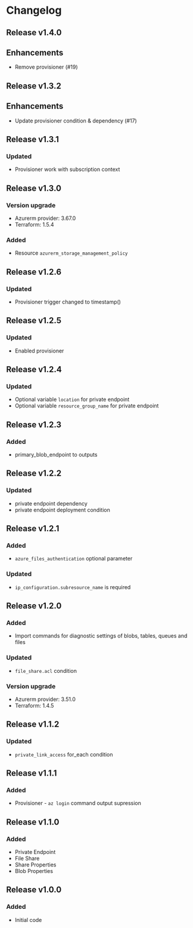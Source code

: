 # Changelog

## Release v1.4.0

## Enhancements

- Remove provisioner (#19)


   
## Release v1.3.2

## Enhancements

- Update provisioner condition & dependency (#17)


   
## Release v1.3.1

### Updated
- Provisioner work with subscription context 
   
## Release v1.3.0

### Version upgrade
-	Azurerm provider: 3.67.0
-	Terraform: 1.5.4

### Added
- Resource `azurerm_storage_management_policy`
   
## Release v1.2.6

### Updated
- Provisioner trigger changed to timestamp()
   
## Release v1.2.5

### Updated
- Enabled provisioner
   
## Release v1.2.4

### Updated
- Optional variable `location` for private endpoint
- Optional variable  `resource_group_name` for private endpoint
   
## Release v1.2.3

### Added
- primary_blob_endpoint to outputs
   
## Release v1.2.2

### Updated
- private endpoint dependency
- private endpoint deployment condition
   
## Release v1.2.1

### Added
- `azure_files_authentication` optional parameter
### Updated
- `ip_configuration.subresource_name` is required
   
## Release v1.2.0

### Added
- Import commands for diagnostic settings of blobs, tables, queues and files

### Updated
- `file_share.acl` condition

### Version upgrade
- Azurerm provider: 3.51.0
- Terraform: 1.4.5
   
## Release v1.1.2

### Updated
- `private_link_access` for_each condition
   
## Release v1.1.1

### Added
- Provisioner - `az login` command output supression
   
## Release v1.1.0

### Added

- Private Endpoint
- File Share
- Share Properties
- Blob Properties
   
## Release v1.0.0

### Added

- Initial code
   